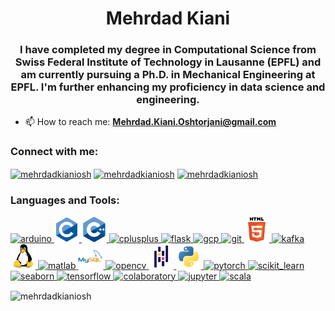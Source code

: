 <h1 align="center"> Mehrdad Kiani </h1>
<h3 align="center"> I have completed my degree in Computational Science from Swiss Federal Institute of Technology in Lausanne (EPFL) and am currently pursuing a Ph.D. in Mechanical Engineering at EPFL. I'm further enhancing my proficiency in data science and engineering. </h3>

<!-- <p align="left"> <img src="https://komarev.com/ghpvc/?username=MehrdadKianiOsh&label=Profile%20views&color=0e75b6&style=flat" alt="MehrdadKianiOsh" /> </p>

<p align="left"> <a href="https://github.com/ryo-ma/github-profile-trophy"><img src="https://github-profile-trophy.vercel.app/?username=MehrdadKianiOsh" alt="MehrdadKianiOsh" /></a> </p> -->

- 📫 How to reach me: **Mehrdad.Kiani.Oshtorjani@gmail.com**

<!-- - 📄 Know about my experiences [https://drive.google.com/file/d/1BeBn2byRg5IadirGu5E5olJyP1GT6gWE/view?usp=sharing](https://drive.google.com/drive/folders/13cPD4Nin-_weJsGHZsyc-GPpOwiBFfJc?usp=sharing) -->

<h3 align="left">Connect with me:</h3>
<p align="left">
<a href="https://www.linkedin.com/in/mehrdad-kiani-248bb788/" target="blank"><img align="center" src="https://raw.githubusercontent.com/rahuldkjain/github-profile-readme-generator/master/src/images/icons/Social/linked-in-alt.svg" alt="mehrdadkianiosh" height="30" width="40" /></a>
<a href="https://www.kaggle.com/mehrdadkianiosh" target="blank"><img align="center" src="https://raw.githubusercontent.com/rahuldkjain/github-profile-readme-generator/master/src/images/icons/Social/kaggle.svg" alt="mehrdadkianiosh" height="30" width="40" /></a>
<a href="https://orcid.org/my-orcid?orcid=0000-0002-2882-6133" target="blank"><img align="center" src="https://upload.wikimedia.org/wikipedia/commons/0/06/ORCID_iD.svg" alt="mehrdadkianiosh" height="30" width="40" /></a>
  
<!-- <a href="https://fb.com/mehrdadkianiosh" target="blank"><img align="center" src="https://raw.githubusercontent.com/rahuldkjain/github-profile-readme-generator/master/src/images/icons/Social/facebook.svg" alt="mehrdadkianiosh" height="30" width="40" /></a> -->
</p>

<h3 align="left">Languages and Tools:</h3>
<p align="left"> <a href="https://fortran-lang.org/" target="_blank" rel="noreferrer"> <img src="https://upload.wikimedia.org/wikipedia/commons/b/b8/Fortran_logo.svg" alt="arduino" width="40" height="40"/> </a> <a href="https://www.cprogramming.com/" target="_blank" rel="noreferrer"> <img src="https://raw.githubusercontent.com/devicons/devicon/master/icons/c/c-original.svg" alt="c" width="40" height="40"/> </a> <a href="https://www.w3schools.com/cpp/" target="_blank" rel="noreferrer"> <img src="https://raw.githubusercontent.com/devicons/devicon/master/icons/cplusplus/cplusplus-original.svg" alt="cplusplus" width="40" height="40"/> </a> <a href="https://www.java.com/en/" target="_blank" rel="noreferrer"> <img src="https://en.wikipedia.org/wiki/Java_(programming_language)#/media/File:Java_programming_language_logo.svg" alt="cplusplus" width="40" height="40"/> </a> <a href="https://flask.palletsprojects.com/" target="_blank" rel="noreferrer"> <img src="https://www.vectorlogo.zone/logos/pocoo_flask/pocoo_flask-icon.svg" alt="flask" width="40" height="40"/> </a> <a href="https://cloud.google.com" target="_blank" rel="noreferrer"> <img src="https://www.vectorlogo.zone/logos/google_cloud/google_cloud-icon.svg" alt="gcp" width="40" height="40"/> </a> <a href="https://git-scm.com/" target="_blank" rel="noreferrer"> <img src="https://www.vectorlogo.zone/logos/git-scm/git-scm-icon.svg" alt="git" width="40" height="40"/> </a> <a href="https://www.w3.org/html/" target="_blank" rel="noreferrer"> <img src="https://raw.githubusercontent.com/devicons/devicon/master/icons/html5/html5-original-wordmark.svg" alt="html5" width="40" height="40"/> </a> <a href="https://kafka.apache.org/" target="_blank" rel="noreferrer"> <img src="https://www.vectorlogo.zone/logos/apache_kafka/apache_kafka-icon.svg" alt="kafka" width="40" height="40"/> </a> <a href="https://www.linux.org/" target="_blank" rel="noreferrer"> <img src="https://raw.githubusercontent.com/devicons/devicon/master/icons/linux/linux-original.svg" alt="linux" width="40" height="40"/> </a> <a href="https://www.mathworks.com/" target="_blank" rel="noreferrer"> <img src="https://upload.wikimedia.org/wikipedia/commons/2/21/Matlab_Logo.png" alt="matlab" width="40" height="40"/> </a> <a href="https://www.mysql.com/" target="_blank" rel="noreferrer"> <img src="https://raw.githubusercontent.com/devicons/devicon/master/icons/mysql/mysql-original-wordmark.svg" alt="mysql" width="40" height="40"/> </a> <a href="https://opencv.org/" target="_blank" rel="noreferrer"> <img src="https://www.vectorlogo.zone/logos/opencv/opencv-icon.svg" alt="opencv" width="40" height="40"/> </a> <a href="https://pandas.pydata.org/" target="_blank" rel="noreferrer"> <img src="https://raw.githubusercontent.com/devicons/devicon/2ae2a900d2f041da66e950e4d48052658d850630/icons/pandas/pandas-original.svg" alt="pandas" width="40" height="40"/> </a> <a href="https://www.python.org" target="_blank" rel="noreferrer"> <img src="https://raw.githubusercontent.com/devicons/devicon/master/icons/python/python-original.svg" alt="python" width="40" height="40"/> </a> <a href="https://pytorch.org/" target="_blank" rel="noreferrer"> <img src="https://www.vectorlogo.zone/logos/pytorch/pytorch-icon.svg" alt="pytorch" width="40" height="40"/> </a> <a href="https://scikit-learn.org/" target="_blank" rel="noreferrer"> <img src="https://upload.wikimedia.org/wikipedia/commons/0/05/Scikit_learn_logo_small.svg" alt="scikit_learn" width="40" height="40"/> </a> <a href="https://seaborn.pydata.org/" target="_blank" rel="noreferrer"> <img src="https://seaborn.pydata.org/_images/logo-mark-lightbg.svg" alt="seaborn" width="40" height="40"/> </a> <a href="https://www.tensorflow.org" target="_blank" rel="noreferrer"> <img src="https://www.vectorlogo.zone/logos/tensorflow/tensorflow-icon.svg" alt="tensorflow" width="40" height="40"/> </a> <a href="https://research.google.com/colaboratory/" target="_blank" rel="noreferrer"> <img src="https://upload.wikimedia.org/wikipedia/commons/d/d0/Google_Colaboratory_SVG_Logo.svg" alt="colaboratory" width="40" height="40"/> </a> <a href="https://jupyter.org/" target="_blank" rel="noreferrer"> <img src="https://upload.wikimedia.org/wikipedia/commons/3/38/Jupyter_logo.svg" alt="jupyter" width="40" height="40"/> </a> <a href="https://scala-lang.org" target="_blank" rel="noreferrer"> <img src="https://www.scala-lang.org/resources/img/scala-spiral-3d-2-toned-down.png" alt="scala" width="40" height="40"/> </a></p>

<!-- <p><img align="left" src="https://github-readme-stats.vercel.app/api/top-langs?username=mehrdadkianiosh&show_icons=true&locale=en&layout=compact" alt="mehrdadkianiosh" /></p>

<p>&nbsp;<img align="center" src="https://github-readme-stats.vercel.app/api?username=mehrdadkianiosh&show_icons=true&locale=en" alt="mehrdadkianiosh" /></p> -->

<p><img align="center" src="https://github-readme-streak-stats.herokuapp.com/?user=mehrdadkianiosh&" alt="mehrdadkianiosh" /></p>

